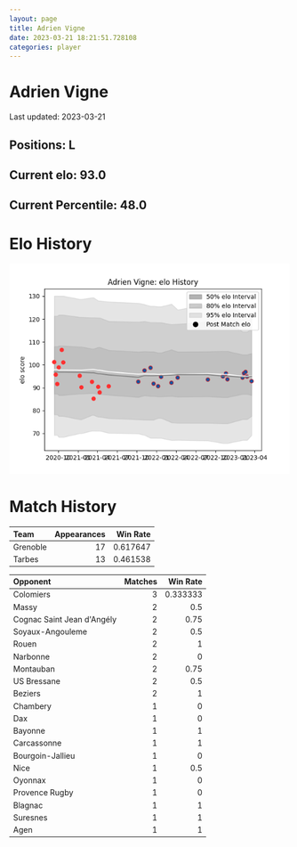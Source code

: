 ```yaml
---  
layout: page  
title: Adrien Vigne  
date: 2023-03-21 18:21:51.728108  
categories: player  
---
```

# Adrien Vigne


Last updated: 2023-03-21
## Positions: L

## Current elo: 93.0

## Current Percentile: 48.0

# Elo History


![elo history](history_AdrienVigne.png)
# Match History


| Team     |   Appearances |   Win Rate |
|:---------|--------------:|-----------:|
| Grenoble |            17 |   0.617647 |
| Tarbes   |            13 |   0.461538 |

| Opponent                   |   Matches |   Win Rate |
|:---------------------------|----------:|-----------:|
| Colomiers                  |         3 |   0.333333 |
| Massy                      |         2 |   0.5      |
| Cognac Saint Jean d'Angély |         2 |   0.75     |
| Soyaux-Angouleme           |         2 |   0.5      |
| Rouen                      |         2 |   1        |
| Narbonne                   |         2 |   0        |
| Montauban                  |         2 |   0.75     |
| US Bressane                |         2 |   0.5      |
| Beziers                    |         2 |   1        |
| Chambery                   |         1 |   0        |
| Dax                        |         1 |   0        |
| Bayonne                    |         1 |   1        |
| Carcassonne                |         1 |   1        |
| Bourgoin-Jallieu           |         1 |   0        |
| Nice                       |         1 |   0.5      |
| Oyonnax                    |         1 |   0        |
| Provence Rugby             |         1 |   0        |
| Blagnac                    |         1 |   1        |
| Suresnes                   |         1 |   1        |
| Agen                       |         1 |   1        |